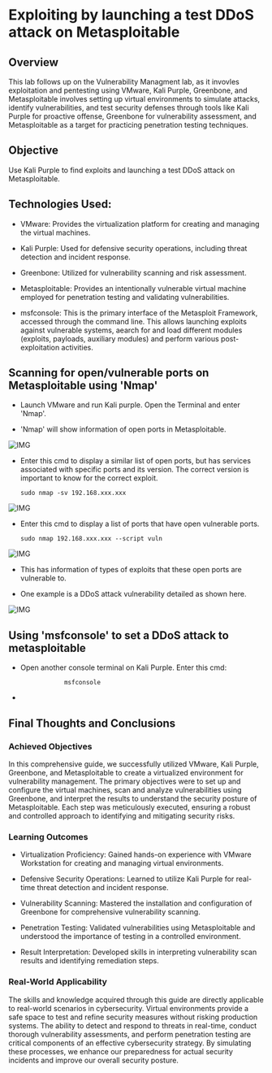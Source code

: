 # Exploiting by launching a test DDoS attack on Metasploitable

## Overview

This lab follows up on the Vulnerability Managment lab, as it invovles exploitation and pentesting using VMware, Kali Purple, Greenbone, and Metasploitable involves setting up virtual environments to simulate attacks, identify vulnerabilities, and test security defenses through tools like Kali Purple for proactive offense, Greenbone for vulnerability assessment, and Metasploitable as a target for practicing penetration testing techniques.

## Objective

Use Kali Purple to find exploits and launching a test DDoS attack on Metasploitable.

## Technologies Used:

- VMware: Provides the virtualization platform for creating and managing the virtual machines.

- Kali Purple: Used for defensive security operations, including threat detection and incident response.

- Greenbone: Utilized for vulnerability scanning and risk assessment.

- Metasploitable: Provides an intentionally vulnerable virtual machine employed for penetration testing and validating vulnerabilities.

- msfconsole: This is the primary interface of the Metasploit Framework, accessed through the command line. This allows launching exploits against vulnerable systems, aearch for and load different modules (exploits, payloads, auxiliary modules) and perform various post-exploitation activities.

## Scanning for open/vulnerable ports on Metasploitable using 'Nmap'

- Launch VMware and run Kali purple. Open the Terminal and enter 'Nmap'.

- 'Nmap' will show information of open ports in Metasploitable.

![IMG](https://i.imgur.com/j1JtbMF.png)

- Enter this cmd to display a similar list of open ports, but has services associated with specific ports and its version. The correct version is important to know for the correct exploit.

      sudo nmap -sv 192.168.xxx.xxx
  
![IMG](https://i.imgur.com/ZqkxTWR.png)
  
- Enter this cmd to display a list of ports that have open vulnerable ports.

      sudo nmap 192.168.xxx.xxx --script vuln

![IMG](https://i.imgur.com/k7qam5s.png)
  
- This has information of types of exploits that these open ports are vulnerable to.

- One example is a DDoS attack vulnerability detailed as shown here.

![IMG](https://i.imgur.com/pZs0sbi.png)

## Using 'msfconsole' to set a DDoS attack to metasploitable

- Open another console terminal on Kali Purple. Enter this cmd:

                  msfconsole

- 
  
## Final Thoughts and Conclusions


### Achieved Objectives

In this comprehensive guide, we successfully utilized VMware, Kali Purple, Greenbone, and Metasploitable to create a virtualized environment for vulnerability management. The primary objectives were to set up and configure the virtual machines, scan and analyze vulnerabilities using Greenbone, and interpret the results to understand the security posture of Metasploitable. Each step was meticulously executed, ensuring a robust and controlled approach to identifying and mitigating security risks.

### Learning Outcomes

- Virtualization Proficiency: Gained hands-on experience with VMware Workstation for creating and managing virtual environments.

- Defensive Security Operations: Learned to utilize Kali Purple for real-time threat detection and incident response.

- Vulnerability Scanning: Mastered the installation and configuration of Greenbone for comprehensive vulnerability scanning.

- Penetration Testing: Validated vulnerabilities using Metasploitable and understood the importance of testing in a controlled environment.

- Result Interpretation: Developed skills in interpreting vulnerability scan results and identifying remediation steps.


### Real-World Applicability

The skills and knowledge acquired through this guide are directly applicable to real-world scenarios in cybersecurity. Virtual environments provide a safe space to test and refine security measures without risking production systems. The ability to detect and respond to threats in real-time, conduct thorough vulnerability assessments, and perform penetration testing are critical components of an effective cybersecurity strategy. By simulating these processes, we enhance our preparedness for actual security incidents and improve our overall security posture.







  
